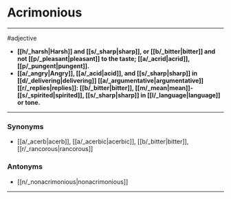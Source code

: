 # Acrimonious
---
#adjective
- **[[h/_harsh|Harsh]] and [[s/_sharp|sharp]], or [[b/_bitter|bitter]] and not [[p/_pleasant|pleasant]] to the taste; [[a/_acrid|acrid]], [[p/_pungent|pungent]].**
- **[[a/_angry|Angry]], [[a/_acid|acid]], and [[s/_sharp|sharp]] in [[d/_delivering|delivering]] [[a/_argumentative|argumentative]] [[r/_replies|replies]]: [[b/_bitter|bitter]], [[m/_mean|mean]]-[[s/_spirited|spirited]], [[s/_sharp|sharp]] in [[l/_language|language]] or tone.**
---
### Synonyms
- [[a/_acerb|acerb]], [[a/_acerbic|acerbic]], [[b/_bitter|bitter]], [[r/_rancorous|rancorous]]
### Antonyms
- [[n/_nonacrimonious|nonacrimonious]]
---

